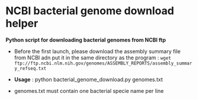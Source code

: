 # NCBI bacterial genome download helper
**Python script for downloading bacterial genomes from NCBI ftp**

 - Before the first launch, please download the assembly summary file from NCBI adn put it in the same directory as the program :
 `wget ftp://ftp.ncbi.nlm.nih.gov/genomes/ASSEMBLY_REPORTS/assembly_summary_refseq.txt`

 - **Usage** : python bacterial_genome_download.py genomes.txt

 - genomes.txt must contain one bacterial specie name per line
